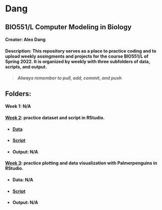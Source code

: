 # Dang
## **BIO551/L Computer Modeling in Biology**

#### **Creator**: Alex Dang
#### **Description**: This repository serves as a place to practice coding and to upload weekly assingments and projects for the course BIO551/L of Spring 2022. It is organized by weekly with three subfolders of data, scripts, and output.

> ##### _Always remember to pull, add, commit, and push_

## **Folders**:
#### Week 1: N/A

#### [Week 2](https://github.com/Biol551-CSUN/Dang/tree/main/week_2): practice dataset and script in RStudio.
* #### [Data](https://github.com/Biol551-CSUN/Dang/blob/main/week_2/data/weightdata.csv)
* #### [Script](https://github.com/Biol551-CSUN/Dang/blob/main/week_2/scripts/week2scripts.R)
* #### Output: N/A

#### [Week 3](https://github.com/Biol551-CSUN/Dang/tree/main/week_3/scripts): practice plotting and data visualization with Palmerpenguins in RStudio.
* #### Data: N/A
* #### [Script](https://github.com/Biol551-CSUN/Dang/blob/main/week_3/scripts/week3script.R)
* #### Output: N/A
